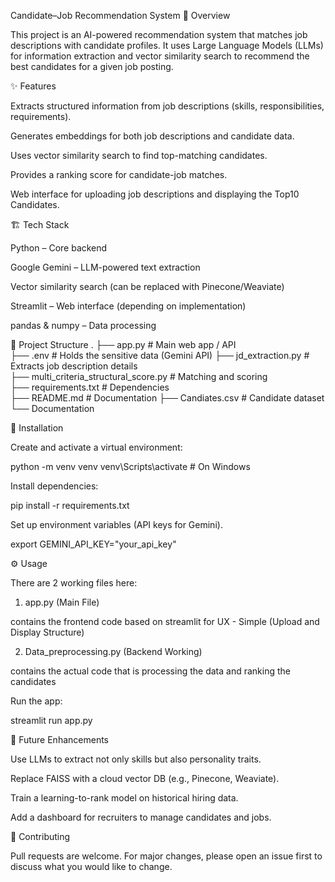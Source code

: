 Candidate–Job Recommendation System
📌 Overview

This project is an AI-powered recommendation system that matches job descriptions with candidate profiles.
It uses Large Language Models (LLMs) for information extraction and vector similarity search to recommend the best candidates for a given job posting.

✨ Features

Extracts structured information from job descriptions (skills, responsibilities, requirements).

Generates embeddings for both job descriptions and candidate data.

Uses vector similarity search to find top-matching candidates.

Provides a ranking score for candidate-job matches.

Web interface for uploading job descriptions and displaying the Top10 Candidates.

🏗️ Tech Stack

Python – Core backend

Google Gemini – LLM-powered text extraction

Vector similarity search (can be replaced with Pinecone/Weaviate)

Streamlit – Web interface (depending on implementation)

pandas & numpy – Data processing

📂 Project Structure
.
├── app.py                # Main web app / API  
├── .env                  # Holds the sensitive data (Gemini API)
├── jd_extraction.py      # Extracts job description details  
├── multi_criteria_structural_score.py   # Matching and scoring   
├── requirements.txt      # Dependencies  
├── README.md             # Documentation
├── Candiates.csv         # Candidate dataset  
└── Documentation  

🚀 Installation

Create and activate a virtual environment:

python -m venv venv
venv\Scripts\activate      # On Windows


Install dependencies:

pip install -r requirements.txt

Set up environment variables (API keys for Gemini).

export GEMINI_API_KEY="your_api_key"

⚙️ Usage

There are 2 working files here:

1. app.py (Main File)

contains the frontend code based on streamlit for UX - Simple (Upload and Display Structure)

2. Data_preprocessing.py (Backend Working)

contains the actual code that is processing the data and ranking the candidates


Run the app:

streamlit run app.py

🔮 Future Enhancements

Use LLMs to extract not only skills but also personality traits.

Replace FAISS with a cloud vector DB (e.g., Pinecone, Weaviate).

Train a learning-to-rank model on historical hiring data.

Add a dashboard for recruiters to manage candidates and jobs.

🤝 Contributing

Pull requests are welcome. For major changes, please open an issue first to discuss what you would like to change.